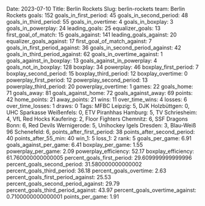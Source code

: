 Date: 2023-07-10
Title: Berlin Rockets
Slug: berlin-rockets
team: Berlin Rockets
goals: 152
goals_in_first_period: 45
goals_in_second_period: 48
goals_in_third_period: 55
goals_in_overtime: 4
goals_in_boxplay: 3
goals_in_powerplay: 24
leading_goals: 25
equalizer_goals: 13
first_goal_of_match: 15
goals_against: 141
leading_goals_against: 20
equalizer_goals_against: 17
first_goal_of_match_against: 7
goals_in_first_period_against: 36
goals_in_second_period_against: 42
goals_in_third_period_against: 62
goals_in_overtime_against: 1
goals_against_in_boxplay: 13
goals_against_in_powerplay: 4
goals_not_in_boxplay: 128
boxplay: 34
powerplay: 46
boxplay_first_period: 7
boxplay_second_period: 15
boxplay_third_period: 12
boxplay_overtime: 0
powerplay_first_period: 12
powerplay_second_period: 13
powerplay_third_period: 20
powerplay_overtime: 1
games: 22
goals_home: 71
goals_away: 81
goals_against_home: 72
goals_against_away: 69
points: 42
home_points: 21
away_points: 21
wins: 11
over_time_wins: 4
losses: 6
over_time_losses: 1
draws: 0
Tags:  MFBC Leipzig: 5,  DJK Holzbüttgen: 0,  UHC Sparkasse Weißenfels: 0,  ETV Piranhhas Hamburg: 5,  TV Schriesheim: 4,  VfL Red Hocks Kaufering: 2,  Floor Fighters Chemnitz: 6,  SSF Dragons Bonn: 6,  Red Devils Wernigerode: 5,  Unihockey Igels Dresden: 3,  Blau-Weiß 96 Schenefeld: 6,
points_after_first_period: 38
points_after_second_period: 40
points_after_55_min: 40
win_1: 5
loss_1: 2
rank: 5
goals_per_game: 6.91
goals_against_per_game: 6.41
boxplay_per_game: 1.55
powerplay_per_game: 2.09
powerplay_efficiency: 52.17
boxplay_efficiency: 61.760000000000005
percent_goals_first_period: 29.609999999999996
percent_goals_second_period: 31.580000000000002
percent_goals_third_period: 36.18
percent_goals_overtime: 2.63
percent_goals_first_period_against: 25.53
percent_goals_second_period_against: 29.79
percent_goals_third_period_against: 43.97
percent_goals_overtime_against: 0.7100000000000001
points_per_game: 1.91
